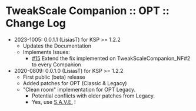 # TweakScale Companion :: OPT :: Change Log

* 2023-1005: 0.0.1.1 (LisiasT) for KSP >= 1.2.2
	+ Updates the Documentation
	+ Implements Issues:
		- [#15](https://github.com/TweakScale/Companion/issues/15) Extend the fix implemented on TweakScaleCompanion_NF#2 to every Companion
* 2020-0809: 0.0.1.0 (LisiasT) for KSP >= 1.2.2
	+ First public (beta) release
	+ Added patches for OPT (Classic & Legacy)
	+ "Clean room" implementation for OPT Legacy.
		- Potential conflicts with older patches from Legacy.
		-  Yes, use [S.A.V.E.](https://forum.kerbalspaceprogram.com/index.php?/topic/94997-1100-save-automatic-backup-system-1100-3173/) !
